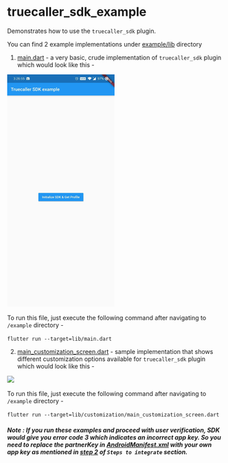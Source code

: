 # truecaller_sdk_example

Demonstrates how to use the `truecaller_sdk` plugin.

You can find 2 example implementations under [example/lib](lib) directory

1. [main.dart](https://github.com/truecaller/flutter-sdk/blob/master/example/lib/main.dart) - a very basic, crude implementation of
 `truecaller_sdk` plugin which would look like this -

<img src="screenshots/main.jpg" width="250">

To run this file, just execute the following command after navigating to `/example` directory -

```flutter run --target=lib/main.dart```


2. [main_customization_screen.dart](https://github.com/truecaller/flutter-sdk/blob/master/example/lib/customization/main_customization_screen.dart) - sample implementation that shows different customization options available for `truecaller_sdk` plugin which would look like this -

<img src="screenshots/main_customization_screen.jpg" width="250">

To run this file, just execute the following command after navigating to `/example` directory -

```flutter run --target=lib/customization/main_customization_screen.dart```


##### Note : If you run these examples and proceed with user verification, SDK would give you error code 3 which indicates an incorrect app key. So you need to replace the partnerKey in [AndroidManifest.xml](android/app/src/main/AndroidManifest.xml) with your own app key as mentioned in [step 2](/README.md) of `Steps to integrate` section.

